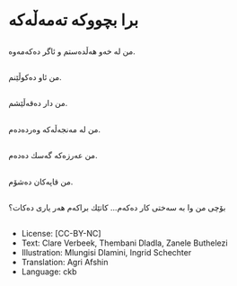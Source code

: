 # برا بچووكە تەمەڵەكە

##
من لە خەو هەڵدەستم و ئاگر دەكەمەوە.

##
من ئاو دەكوڵێنم.

##
من دار ده‌قه‌ڵێشم.

##
من له مەنجەڵەکە وەردەدەم.

##
من عەرزەكە گەسك دەدەم.

##
من قاپەكان دەشۆم.

##
بۆچی من وا بە سەختی كار دەكەم... كاتێك براكەم هه‌ر یاری دەكات؟

##
* License: [CC-BY-NC]
* Text: Clare Verbeek, Thembani Dladla, Zanele Buthelezi
* Illustration: Mlungisi Dlamini, Ingrid Schechter
* Translation: Agri Afshin
* Language: ckb
